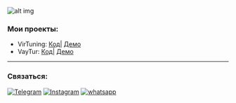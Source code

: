 ![alt img](https://www.codewars.com/users/MsvMe/badges/large)

### Мои проекты:
- VirTuning: [Код](https://github.com/MsvMe/front-tuning.git)| [Демо](https://tuning-atelie.herokuapp.com/)
- VayTur: [Код](https://github.com/MsvMe/frontTur.git)| [Демо](https://tur--agency.herokuapp.com/)

____


### Связаться:

[![Telegram](https://img.shields.io/badge/Telegram-111111?style=for-the-badge&logo=telegram)](https://t.me/mohmad_emin)
[![Instagram](https://img.shields.io/badge/Instagram-111111?style=for-the-badge&logo=instagram)](https://www.instagram.com/msv.me/)
[![whatsapp](https://img.shields.io/badge/whatsapp-111111?style=for-the-badge&logo=whatsapp)](https://wa.me/79287860615)